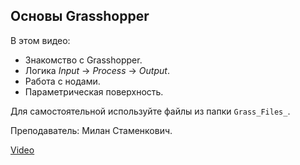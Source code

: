 ## Основы Grasshopper 

В этом видео:

*   Знакомство с Grasshopper.
*   Логика *Input* → *Process* → *Output*.
*   Работа с нодами.
*   Параметрическая поверхность.

Для самостоятельной используйте файлы из папки `Grass_Files_`.

Преподаватель: Милан Стаменкович.

[Video](https://player.softculture.cc/embed/online/MGI/MGI_5.7.04_L1-3_Grasshopper1)